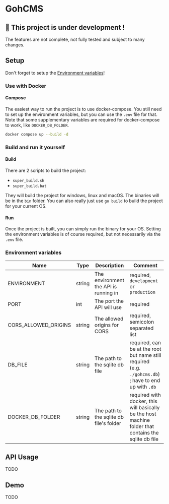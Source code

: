 # GohCMS

## 🚧 This project is under development !

The features are not complete, not fully tested and subject to many changes.

## Setup

Don't forget to setup the [Environment variables](#environment-variables)!

### Use with Docker

#### Compose

The easiest way to run the project is to use docker-compose.
You still need to set up the environment variables, but you can use the `.env` file for that.
Note that some supplementary variables are required for docker-compose to work, like `DOCKER_DB_FOLDER`.

```bash
docker compose up --build -d
```

### Build and run it yourself

#### Build

There are 2 scripts to build the project:

- `super_build.sh`
- `super_build.bat`

They will build the project for windows, linux and macOS. The binaries will be in the `bin` folder.
You can also really just use `go build` to build the project for your current OS.

#### Run

Once the project is built, you can simply run the binary for your OS. Setting the environment variables is
of course required, but not necessarily via the `.env` file.

### Environment variables

| Name                 | Type   | Description                             | Comment                                                                                               |
|----------------------|--------|-----------------------------------------|-------------------------------------------------------------------------------------------------------|
| ENVIRONMENT          | string | The environment the API is running in   | required, `development` or `production`                                                               |
| PORT                 | int    | The port the API will use               | required                                                                                              |
| CORS_ALLOWED_ORIGINS | string | The allowed origins for CORS            | required, semicolon separated list                                                                    |
| DB_FILE              | string | The path to the sqlite db file          | required, can be at the root but name still required (e.g. `./gohcms.db`) ; have to end up with `.db` |
| DOCKER_DB_FOLDER     | string | The path to the sqlite db file's folder | required with docker, this will basically be the host machine folder that contains the sqlite db file |

## API Usage

TODO

## Demo

TODO
